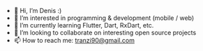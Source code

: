 - 👋 Hi, I’m Denis :)
- 👀 I’m interested in programming & development (mobile / web)
- 🌱 I’m currently learning Flutter, Dart, RxDart, etc.
- 💞️ I’m looking to collaborate on interesting open source projects
- 📫 How to reach me: tranzi90@gmail.com

<!---
tranzi90/tranzi90 is a ✨ special ✨ repository because its `README.md` (this file) appears on your GitHub profile.
You can click the Preview link to take a look at your changes.
--->
